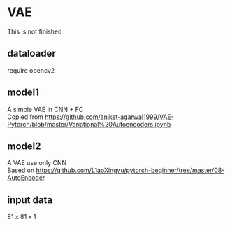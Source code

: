 # VAE
This is not finished

## dataloader
require opencv2

## model1
A simple VAE in CNN + FC  
Copied from https://github.com/aniket-agarwal1999/VAE-Pytorch/blob/master/Variational%20Autoencoders.ipynb

## model2
A VAE use only CNN  
Based on https://github.com/L1aoXingyu/pytorch-beginner/tree/master/08-AutoEncoder

## input data
81 x 81 x 1
